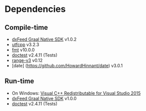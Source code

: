 # Dependencies

## Compile-time

- [dxFeed Graal Native SDK](https://github.com/dxFeed/dxfeed-graal-native-sdk) v1.0.2
- [utfcpp](https://github.com/nemtrif/utfcpp) v3.2.3
- [fmt](https://github.com/fmtlib/fmt) v10.0.0
- [doctest](https://github.com/doctest/doctest) v2.4.11 (Tests)
- [range-v3](https://github.com/ericniebler/range-v3) v0.12
- [date] (https://github.com/HowardHinnant/date) v3.0.1

## Run-time

- On Windows: [Visual C++ Redistributable for Visual Studio 2015](https://www.microsoft.com/en-us/download/details.aspx?id=48145)
- [dxFeed Graal Native SDK](https://github.com/dxFeed/dxfeed-graal-native-sdk) v1.0.0
- [doctest](https://github.com/doctest/doctest) v2.4.11 (Tests)